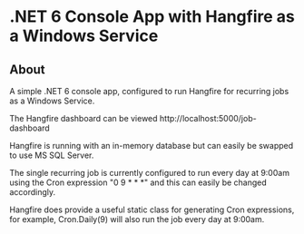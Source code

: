 # .NET 6 Console App with Hangfire as a Windows Service

## About

A simple .NET 6 console app, configured to run Hangfire for recurring jobs as a Windows Service.

The Hangfire dashboard can be viewed http://localhost:5000/job-dashboard

Hangfire is running with an in-memory database but can easily be swapped to use MS SQL Server.

The single recurring job is currently configured to run every day at 9:00am using the Cron expression "0 9 * * *" and this can easily be changed accordingly.

Hangfire does provide a useful static class for generating Cron expressions, for example, Cron.Daily(9) will also run the job every day at 9:00am.
